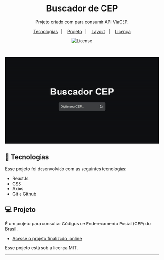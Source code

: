 <h1 align="center"> Buscador de CEP </h1>

<p align="center">
Projeto criado com para consumir API ViaCEP. <br/>

</p>

<p align="center">
  <a href="#-tecnologias">Tecnologias</a>&nbsp;&nbsp;&nbsp;|&nbsp;&nbsp;&nbsp;
  <a href="#-projeto">Projeto</a>&nbsp;&nbsp;&nbsp;|&nbsp;&nbsp;&nbsp;
  <a href="#-layout">Layout</a>&nbsp;&nbsp;&nbsp;|&nbsp;&nbsp;&nbsp;
  <a href="#memo-licença">Licença</a>
</p>

<p align="center">
  <img alt="License" src="https://img.shields.io/static/v1?label=license&message=MIT&color=49AA26&labelColor=000000">
</p>

<br>

<p align="center">
  <img alt="projeto Buscador de CEP" src="./public/buscador-cep.gif" width="700px">
</p>

## 🚀 Tecnologias

Esse projeto foi desenvolvido com as seguintes tecnologias:

- ReactJs
- CSS
- Axios
- Git e Github


## 💻 Projeto

É um projeto para consultar Códigos de Endereçamento Postal (CEP) do Brasil.

- [Acesse o projeto finalizado, online](https://buscador-cep-ruby.vercel.app/)


Esse projeto está sob a licença MIT.

---




